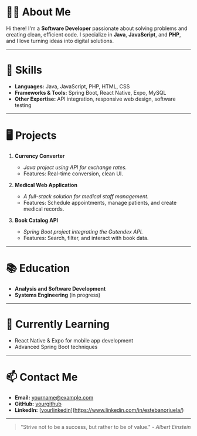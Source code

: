 # 🙋‍♂️ About Me

Hi there! I'm a **Software Developer** passionate about solving problems and creating clean, efficient code. I specialize in **Java**, **JavaScript**, and **PHP**, and I love turning ideas into digital solutions.

---

# 🚀 Skills

- **Languages:** Java, JavaScript, PHP, HTML, CSS
- **Frameworks & Tools:** Spring Boot, React Native, Expo, MySQL
- **Other Expertise:** API integration, responsive web design, software testing

---

# 🖥️ Projects

1. **Currency Converter**
   - *Java project using API for exchange rates.*
   - Features: Real-time conversion, clean UI.

2. **Medical Web Application**
   - *A full-stack solution for medical staff management.*
   - Features: Schedule appointments, manage patients, and create medical records.

3. **Book Catalog API**
   - *Spring Boot project integrating the Gutendex API.*
   - Features: Search, filter, and interact with book data.

---

# 📚 Education

- **Analysis and Software Development**
- **Systems Engineering** (in progress)

---

# 🌱 Currently Learning

- React Native & Expo for mobile app development
- Advanced Spring Boot techniques

---

# 📫 Contact Me

- **Email:** yourname@example.com
- **GitHub:** [yourgithub](https://github.com/yourusername)
- **LinkedIn:** [[yourlinkedin]()](https://www.linkedin.com/in/estebanorjuela/)

---

> "Strive not to be a success, but rather to be of value." - *Albert Einstein*

